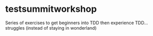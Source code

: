 # testsummitworkshop
Series of exercises to get beginners into TDD then experience TDD... struggles (instead of staying in wonderland)

